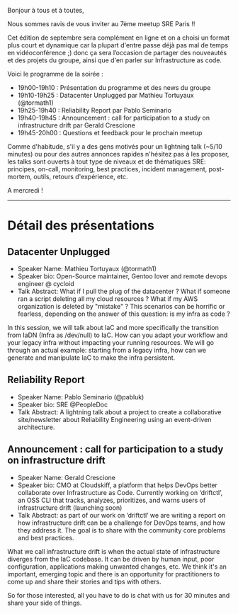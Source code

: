 Bonjour à tous et à toutes,

Nous sommes ravis de vous inviter au 7ème meetup SRE Paris !!

Cet édition de septembre sera complément en ligne et on a choisi un format plus court et dynamique car la plupart d'entre passe déjà pas mal de temps en vidéoconférence ;) donc ça sera l’occasion de partager des nouveautés et des projets du groupe, ainsi que d'en parler sur Infrastructure as code.

Voici le programme de la soirée :

* 19h00-19h10 : Présentation du programme et des news du groupe
* 19h10-19h25 : Datacenter Unplugged par Mathieu Tortuyaux (@tormath1)
* 19h25-19h40 : Reliability Report par Pablo Seminario
* 19h40-19h45 : Announcement : call for participation to a study on infrastructure drift par Gerald Crescione
* 19h45-20h00 : Questions et feedback pour le prochain meetup

Comme d'habitude, s'il y a des gens motivés pour un lightning talk (~5/10 minutes) ou pour des autres annonces rapides n'hésitez pas à les proposer, les talks sont ouverts à tout type de niveaux et de thématiques SRE: principes, on-call, monitoring, best practices, incident management, post-mortem, outils, retours d'expérience, etc.

A mercredi !

---

# Détail des présentations

## Datacenter Unplugged

* Speaker Name: Mathieu Tortuyaux (@tormath1)
* Speaker bio: Open-Source maintainer, Gentoo lover and remote devops engineer @ cycloid
* Talk Abstract: What if I pull the plug of the datacenter ? What if someone ran a script deleting all my cloud resources ? What if my AWS organization is deleted by "mistake" ? This scenarios can be horrific or fearless, depending on the answer of this question: is my infra as code ?

In this session, we will talk about IaC and more specifically the transition from IaDN (Infra as /dev/null) to IaC. How can you adapt your workflow and your legacy infra without impacting your running resources. We will go through an actual example: starting from a legacy infra, how can we generate and manipulate IaC to make the infra persistent.

## Reliability Report

* Speaker Name: Pablo Seminario (@pabluk)
* Speaker bio: SRE @PeopleDoc
* Talk Abstract: A lightning talk about a project to create a collaborative site/newsletter about Reliability Engineering using an event-driven architecture.

## Announcement : call for participation to a study on infrastructure drift

* Speaker Name: Gerald Crescione
* Speaker bio: CMO at Cloudskiff, a platform that helps DevOps better collaborate over Infrastructure as Code. Currently working on ‘driftctl’, an OSS CLI that tracks, analyzes, prioritizes, and warns users of infrastructure drift (launching soon)
* Talk Abstract: as part of our work on ‘driftctl’ we are writing a report on how infrastructure drift can be a challenge for DevOps teams, and how they address it. The goal is to share with the community core problems and best practices.

What we call infrastructure drift is when the actual state of infrastructure diverges from the IaC codebase. It can be driven by human input, poor configuration, applications making unwanted changes, etc. We think it's an important, emerging topic and there is an opportunity for practitioners to come up and share their stories and tips with others.

So for those interested, all you have to do is chat with us for 30 minutes and share your side of things.
